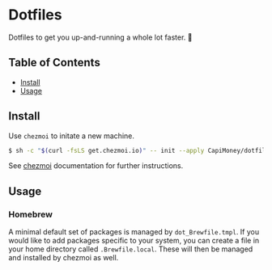# Dotfiles

Dotfiles to get you up-and-running a whole lot faster. 🚀

## Table of Contents

* [Install](#install)
* [Usage](#usage)

## Install

Use `chezmoi` to initate a new machine.

```bash
$ sh -c "$(curl -fsLS get.chezmoi.io)" -- init --apply CapiMoney/dotfiles
```

See [chezmoi](https://chezmoi.io/) documentation for further instructions.

## Usage

### Homebrew

A minimal default set of packages is managed by `dot_Brewfile.tmpl`. If you would like to add packages specific to your system, you can create a file in your home directory called `.Brewfile.local`. These will then be managed and installed by chezmoi as well.
